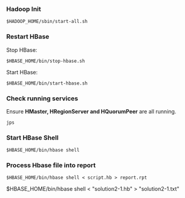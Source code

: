 ### Hadoop Init

```
$HADOOP_HOME/sbin/start-all.sh
```

### Restart HBase

Stop HBase:

```
$HBASE_HOME/bin/stop-hbase.sh
```

Start HBase:

```
$HBASE_HOME/bin/start-hbase.sh
```

### Check running services

Ensure **HMaster, HRegionServer and
HQuorumPeer** are all running.

```
jps
```

### Start HBase Shell

```
$HBASE_HOME/bin/hbase shell
```

### Process Hbase file into report

```
$HBASE_HOME/bin/hbase shell < script.hb > report.rpt
```

$HBASE_HOME/bin/hbase shell < "solution2-1.hb" > "solution2-1.txt"
